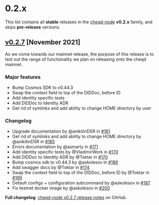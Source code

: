 # 0.2.x

This list contains all **stable** releases in the [cheqd-node](https://github.com/cheqd/cheqd-node/) **v0.2.x** family, and skips **pre-release** versions.

## [v0.2.7](https://github.com/cheqd/cheqd-node/releases/tag/v0.2.7) \[November 2021]

As we come towards our mainnet release, the purpose of this release is to test out the range of functionality we plan on releasing onto the cheqd mainnet.

### Major features

* Bump Cosmos SDK to v0.44.3
* Swap the context field to top of the DIDDoc, before ID
* Add identity specific tests
* Add DIDDoc to Identity ADR
* Get rid of symlinks and add ability to change HOME directory by user

### Changelog

* Upgrade documentation by @anikitinDSR in [#181](https://github.com/cheqd/cheqd-node/pull/181)
* Get rid of symlinks and add ability to change HOME directory by @anikitinDSR in [#185](https://github.com/cheqd/cheqd-node/pull/185)
* Errors documentation by @asmarty in [#171](https://github.com/cheqd/cheqd-node/pull/171)
* Add identity specific tests by @VladimirWork in [#170](https://github.com/cheqd/cheqd-node/pull/170)
* Add DIDDoc to Identity ADR by @Toktar in [#170](https://github.com/cheqd/cheqd-node/pull/143)
* Bump cosmos sdk to v0.44.3 by @askolesov in [#186](https://github.com/cheqd/cheqd-node/pull/186)
* Add swagger docs by @Toktar in [#174](https://github.com/cheqd/cheqd-node/pull/174)
* Swap the context field to top of the DIDDoc, before ID by @Toktar in [#199](https://github.com/cheqd/cheqd-node/pull/199)
* Default configs + configuration subcommand by @askolesov in [#187](https://github.com/cheqd/cheqd-node/pull/187)
* Fix testnet docker image by @askolesov in [#200](https://github.com/cheqd/cheqd-node/pull/200)

**Full changelog**: [cheqd-node v0.2.7 release notes](https://github.com/cheqd/cheqd-node/releases/tag/v0.2.7) on GitHub.

